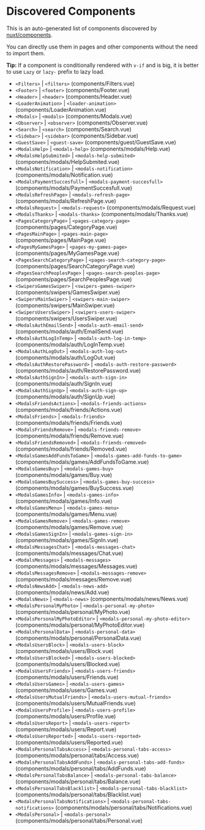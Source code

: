 # Discovered Components

This is an auto-generated list of components discovered by [nuxt/components](https://github.com/nuxt/components).

You can directly use them in pages and other components without the need to import them.

**Tip:** If a component is conditionally rendered with `v-if` and is big, it is better to use `Lazy` or `lazy-` prefix to lazy load.

- `<Filters>` | `<filters>` (components/Filters.vue)
- `<Footer>` | `<footer>` (components/Footer.vue)
- `<Header>` | `<header>` (components/Header.vue)
- `<LoaderAnimation>` | `<loader-animation>` (components/LoaderAnimation.vue)
- `<Modals>` | `<modals>` (components/Modals.vue)
- `<Observer>` | `<observer>` (components/Observer.vue)
- `<Search>` | `<search>` (components/Search.vue)
- `<Sidebar>` | `<sidebar>` (components/Sidebar.vue)
- `<GuestSave>` | `<guest-save>` (components/guest/GuestSave.vue)
- `<ModalsHelp>` | `<modals-help>` (components/modals/Help.vue)
- `<ModalsHelpSubmited>` | `<modals-help-submited>` (components/modals/HelpSubmited.vue)
- `<ModalsNotification>` | `<modals-notification>` (components/modals/Notification.vue)
- `<ModalsPaymentSuccesfull>` | `<modals-payment-succesfull>` (components/modals/PaymentSuccesfull.vue)
- `<ModalsRefreshPage>` | `<modals-refresh-page>` (components/modals/RefreshPage.vue)
- `<ModalsRequest>` | `<modals-request>` (components/modals/Request.vue)
- `<ModalsThanks>` | `<modals-thanks>` (components/modals/Thanks.vue)
- `<PagesCategoryPage>` | `<pages-category-page>` (components/pages/CategoryPage.vue)
- `<PagesMainPage>` | `<pages-main-page>` (components/pages/MainPage.vue)
- `<PagesMyGamesPage>` | `<pages-my-games-page>` (components/pages/MyGamesPage.vue)
- `<PagesSearchCategoryPage>` | `<pages-search-category-page>` (components/pages/SearchCategoryPage.vue)
- `<PagesSearchPeoplesPage>` | `<pages-search-peoples-page>` (components/pages/SearchPeoplesPage.vue)
- `<SwipersGamesSwiper>` | `<swipers-games-swiper>` (components/swipers/GamesSwiper.vue)
- `<SwipersMainSwiper>` | `<swipers-main-swiper>` (components/swipers/MainSwiper.vue)
- `<SwipersUsersSwiper>` | `<swipers-users-swiper>` (components/swipers/UsersSwiper.vue)
- `<ModalsAuthEmailSend>` | `<modals-auth-email-send>` (components/modals/auth/EmailSend.vue)
- `<ModalsAuthLogInTemp>` | `<modals-auth-log-in-temp>` (components/modals/auth/LogInTemp.vue)
- `<ModalsAuthLogOut>` | `<modals-auth-log-out>` (components/modals/auth/LogOut.vue)
- `<ModalsAuthRestorePassword>` | `<modals-auth-restore-password>` (components/modals/auth/RestorePassword.vue)
- `<ModalsAuthSignIn>` | `<modals-auth-sign-in>` (components/modals/auth/SignIn.vue)
- `<ModalsAuthSignUp>` | `<modals-auth-sign-up>` (components/modals/auth/SignUp.vue)
- `<ModalsFriendsActions>` | `<modals-friends-actions>` (components/modals/friends/Actions.vue)
- `<ModalsFriends>` | `<modals-friends>` (components/modals/friends/Friends.vue)
- `<ModalsFriendsRemove>` | `<modals-friends-remove>` (components/modals/friends/Remove.vue)
- `<ModalsFriendsRemoved>` | `<modals-friends-removed>` (components/modals/friends/Removed.vue)
- `<ModalsGamesAddFundsToGame>` | `<modals-games-add-funds-to-game>` (components/modals/games/AddFundsToGame.vue)
- `<ModalsGamesBuy>` | `<modals-games-buy>` (components/modals/games/Buy.vue)
- `<ModalsGamesBuySuccess>` | `<modals-games-buy-success>` (components/modals/games/BuySuccess.vue)
- `<ModalsGamesInfo>` | `<modals-games-info>` (components/modals/games/Info.vue)
- `<ModalsGamesMenu>` | `<modals-games-menu>` (components/modals/games/Menu.vue)
- `<ModalsGamesRemove>` | `<modals-games-remove>` (components/modals/games/Remove.vue)
- `<ModalsGamesSignIn>` | `<modals-games-sign-in>` (components/modals/games/SignIn.vue)
- `<ModalsMessagesChat>` | `<modals-messages-chat>` (components/modals/messages/Chat.vue)
- `<ModalsMessages>` | `<modals-messages>` (components/modals/messages/Messages.vue)
- `<ModalsMessagesRemove>` | `<modals-messages-remove>` (components/modals/messages/Remove.vue)
- `<ModalsNewsAdd>` | `<modals-news-add>` (components/modals/news/Add.vue)
- `<ModalsNews>` | `<modals-news>` (components/modals/news/News.vue)
- `<ModalsPersonalMyPhoto>` | `<modals-personal-my-photo>` (components/modals/personal/MyPhoto.vue)
- `<ModalsPersonalMyPhotoEditor>` | `<modals-personal-my-photo-editor>` (components/modals/personal/MyPhotoEditor.vue)
- `<ModalsPersonalData>` | `<modals-personal-data>` (components/modals/personal/PersonalData.vue)
- `<ModalsUsersBlock>` | `<modals-users-block>` (components/modals/users/Block.vue)
- `<ModalsUsersBlocked>` | `<modals-users-blocked>` (components/modals/users/Blocked.vue)
- `<ModalsUsersFriends>` | `<modals-users-friends>` (components/modals/users/Friends.vue)
- `<ModalsUsersGames>` | `<modals-users-games>` (components/modals/users/Games.vue)
- `<ModalsUsersMutualFriends>` | `<modals-users-mutual-friends>` (components/modals/users/MutualFriends.vue)
- `<ModalsUsersProfile>` | `<modals-users-profile>` (components/modals/users/Profile.vue)
- `<ModalsUsersReport>` | `<modals-users-report>` (components/modals/users/Report.vue)
- `<ModalsUsersReported>` | `<modals-users-reported>` (components/modals/users/Reported.vue)
- `<ModalsPersonalTabsAccess>` | `<modals-personal-tabs-access>` (components/modals/personal/tabs/Access.vue)
- `<ModalsPersonalTabsAddFunds>` | `<modals-personal-tabs-add-funds>` (components/modals/personal/tabs/AddFunds.vue)
- `<ModalsPersonalTabsBalance>` | `<modals-personal-tabs-balance>` (components/modals/personal/tabs/Balance.vue)
- `<ModalsPersonalTabsBlacklist>` | `<modals-personal-tabs-blacklist>` (components/modals/personal/tabs/Blacklist.vue)
- `<ModalsPersonalTabsNotifications>` | `<modals-personal-tabs-notifications>` (components/modals/personal/tabs/Notifications.vue)
- `<ModalsPersonal>` | `<modals-personal>` (components/modals/personal/tabs/Personal.vue)
